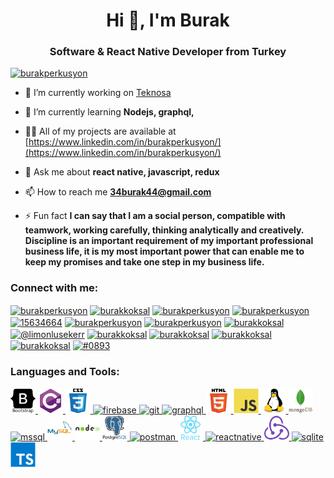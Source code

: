 <h1 align="center">Hi 👋, I'm Burak</h1>
<h3 align="center">Software & React Native Developer from Turkey</h3>

<p align="left"> <a href="https://twitter.com/burakperkusyon" target="blank"><img src="https://img.shields.io/twitter/follow/burakperkusyon?logo=twitter&style=for-the-badge" alt="burakperkusyon" /></a> </p>

- 🔭 I’m currently working on [Teknosa](https:www.teknosa.com)

- 🌱 I’m currently learning **Nodejs, graphql,**

- 👨‍💻 All of my projects are available at [https://www.linkedin.com/in/burakperkusyon/](https://www.linkedin.com/in/burakperkusyon/)

- 💬 Ask me about **react native, javascript, redux**

- 📫 How to reach me **34burak44@gmail.com**

- ⚡ Fun fact **I can say that I am a social person, compatible with teamwork, working carefully, thinking analytically and creatively. Discipline is an important requirement of my important professional business life, it is my most important power that can enable me to keep my promises and take one step in my business life.**

<h3 align="left">Connect with me:</h3>
<p align="left">
<a href="https://codepen.io/burakperkusyon" target="blank"><img align="center" src="https://cdn.jsdelivr.net/npm/simple-icons@3.0.1/icons/codepen.svg" alt="burakperkusyon" height="30" width="40" /></a>
<a href="https://dev.to/burakkoksal" target="blank"><img align="center" src="https://cdn.jsdelivr.net/npm/simple-icons@3.0.1/icons/dev-dot-to.svg" alt="burakkoksal" height="30" width="40" /></a>
<a href="https://twitter.com/burakperkusyon" target="blank"><img align="center" src="https://cdn.jsdelivr.net/npm/simple-icons@3.0.1/icons/twitter.svg" alt="burakperkusyon" height="30" width="40" /></a>
<a href="https://linkedin.com/in/burakperkusyon" target="blank"><img align="center" src="https://cdn.jsdelivr.net/npm/simple-icons@3.0.1/icons/linkedin.svg" alt="burakperkusyon" height="30" width="40" /></a>
<a href="https://stackoverflow.com/users/15634664" target="blank"><img align="center" src="https://cdn.jsdelivr.net/npm/simple-icons@3.0.1/icons/stackoverflow.svg" alt="15634664" height="30" width="40" /></a>
<a href="https://fb.com/burakperkusyon" target="blank"><img align="center" src="https://cdn.jsdelivr.net/npm/simple-icons@3.0.1/icons/facebook.svg" alt="burakperkusyon" height="30" width="40" /></a>
<a href="https://instagram.com/burakperkusyon" target="blank"><img align="center" src="https://cdn.jsdelivr.net/npm/simple-icons@3.0.1/icons/instagram.svg" alt="burakperkusyon" height="30" width="40" /></a>
<a href="https://dribbble.com/burakkoksal" target="blank"><img align="center" src="https://cdn.jsdelivr.net/npm/simple-icons@3.0.1/icons/dribbble.svg" alt="burakkoksal" height="30" width="40" /></a>
<a href="https://medium.com/@limonlusekerr" target="blank"><img align="center" src="https://cdn.jsdelivr.net/npm/simple-icons@3.0.1/icons/medium.svg" alt="@limonlusekerr" height="30" width="40" /></a>
<a href="https://www.codechef.com/users/burakkoksal" target="blank"><img align="center" src="https://cdn.jsdelivr.net/npm/simple-icons@3.1.0/icons/codechef.svg" alt="burakkoksal" height="30" width="40" /></a>
<a href="https://www.hackerrank.com/burakkoksal" target="blank"><img align="center" src="https://cdn.jsdelivr.net/npm/simple-icons@3.0.1/icons/hackerrank.svg" alt="burakkoksal" height="30" width="40" /></a>
<a href="https://codeforces.com/profile/burakkoksal" target="blank"><img align="center" src="https://cdn.jsdelivr.net/npm/simple-icons@3.0.1/icons/codeforces.svg" alt="burakkoksal" height="30" width="40" /></a>
<a href="https://www.topcoder.com/members/burakkoksal" target="blank"><img align="center" src="https://cdn.jsdelivr.net/npm/simple-icons@3.0.1/icons/topcoder.svg" alt="burakkoksal" height="30" width="40" /></a>
<a href="https://discord.gg/#0893" target="blank"><img align="center" src="https://cdn.jsdelivr.net/npm/simple-icons@3.0.1/icons/discord.svg" alt="#0893" height="30" width="40" /></a>
</p>

<h3 align="left">Languages and Tools:</h3>
<p align="left"> <a href="https://getbootstrap.com" target="_blank"> <img src="https://raw.githubusercontent.com/devicons/devicon/master/icons/bootstrap/bootstrap-plain-wordmark.svg" alt="bootstrap" width="40" height="40"/> </a> <a href="https://www.w3schools.com/cs/" target="_blank"> <img src="https://raw.githubusercontent.com/devicons/devicon/master/icons/csharp/csharp-original.svg" alt="csharp" width="40" height="40"/> </a> <a href="https://www.w3schools.com/css/" target="_blank"> <img src="https://raw.githubusercontent.com/devicons/devicon/master/icons/css3/css3-original-wordmark.svg" alt="css3" width="40" height="40"/> </a> <a href="https://firebase.google.com/" target="_blank"> <img src="https://www.vectorlogo.zone/logos/firebase/firebase-icon.svg" alt="firebase" width="40" height="40"/> </a> <a href="https://git-scm.com/" target="_blank"> <img src="https://www.vectorlogo.zone/logos/git-scm/git-scm-icon.svg" alt="git" width="40" height="40"/> </a> <a href="https://graphql.org" target="_blank"> <img src="https://www.vectorlogo.zone/logos/graphql/graphql-icon.svg" alt="graphql" width="40" height="40"/> </a> <a href="https://www.w3.org/html/" target="_blank"> <img src="https://raw.githubusercontent.com/devicons/devicon/master/icons/html5/html5-original-wordmark.svg" alt="html5" width="40" height="40"/> </a> <a href="https://developer.mozilla.org/en-US/docs/Web/JavaScript" target="_blank"> <img src="https://raw.githubusercontent.com/devicons/devicon/master/icons/javascript/javascript-original.svg" alt="javascript" width="40" height="40"/> </a> <a href="https://www.linux.org/" target="_blank"> <img src="https://raw.githubusercontent.com/devicons/devicon/master/icons/linux/linux-original.svg" alt="linux" width="40" height="40"/> </a> <a href="https://www.mongodb.com/" target="_blank"> <img src="https://raw.githubusercontent.com/devicons/devicon/master/icons/mongodb/mongodb-original-wordmark.svg" alt="mongodb" width="40" height="40"/> </a> <a href="https://www.microsoft.com/en-us/sql-server" target="_blank"> <img src="https://cdn.worldvectorlogo.com/logos/microsoft-sql-server.svg" alt="mssql" width="40" height="40"/> </a> <a href="https://www.mysql.com/" target="_blank"> <img src="https://raw.githubusercontent.com/devicons/devicon/master/icons/mysql/mysql-original-wordmark.svg" alt="mysql" width="40" height="40"/> </a> <a href="https://nodejs.org" target="_blank"> <img src="https://raw.githubusercontent.com/devicons/devicon/master/icons/nodejs/nodejs-original-wordmark.svg" alt="nodejs" width="40" height="40"/> </a> <a href="https://www.postgresql.org" target="_blank"> <img src="https://raw.githubusercontent.com/devicons/devicon/master/icons/postgresql/postgresql-original-wordmark.svg" alt="postgresql" width="40" height="40"/> </a> <a href="https://postman.com" target="_blank"> <img src="https://www.vectorlogo.zone/logos/getpostman/getpostman-icon.svg" alt="postman" width="40" height="40"/> </a> <a href="https://reactjs.org/" target="_blank"> <img src="https://raw.githubusercontent.com/devicons/devicon/master/icons/react/react-original-wordmark.svg" alt="react" width="40" height="40"/> </a> <a href="https://reactnative.dev/" target="_blank"> <img src="https://reactnative.dev/img/header_logo.svg" alt="reactnative" width="40" height="40"/> </a> <a href="https://redux.js.org" target="_blank"> <img src="https://raw.githubusercontent.com/devicons/devicon/master/icons/redux/redux-original.svg" alt="redux" width="40" height="40"/> </a> <a href="https://www.sqlite.org/" target="_blank"> <img src="https://www.vectorlogo.zone/logos/sqlite/sqlite-icon.svg" alt="sqlite" width="40" height="40"/> </a> <a href="https://www.typescriptlang.org/" target="_blank"> <img src="https://raw.githubusercontent.com/devicons/devicon/master/icons/typescript/typescript-original.svg" alt="typescript" width="40" height="40"/> </a> </p>



